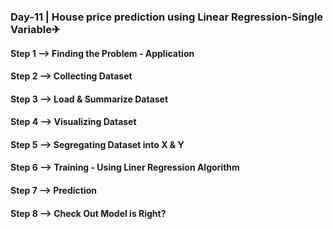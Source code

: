 ### Day-11 | House price prediction using Linear Regression-Single Variable✈

#### Step 1 --> Finding the Problem - Application
#### Step 2 --> Collecting Dataset
#### Step 3 --> Load & Summarize Dataset
#### Step 4 --> Visualizing Dataset
#### Step 5 --> Segregating Dataset into X & Y
#### Step 6 --> Training - Using Liner Regression Algorithm
#### Step 7 --> Prediction
#### Step 8 --> Check Out Model is Right?